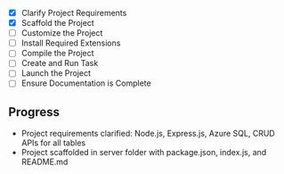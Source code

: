 - [x] Clarify Project Requirements
- [x] Scaffold the Project
- [ ] Customize the Project
- [ ] Install Required Extensions
- [ ] Compile the Project
- [ ] Create and Run Task
- [ ] Launch the Project
- [ ] Ensure Documentation is Complete

## Progress
- Project requirements clarified: Node.js, Express.js, Azure SQL, CRUD APIs for all tables
- Project scaffolded in server folder with package.json, index.js, and README.md

